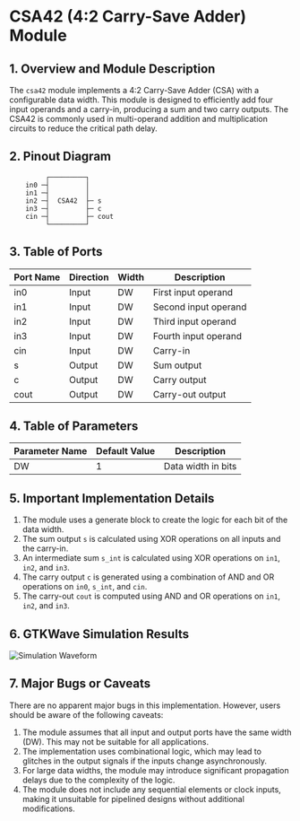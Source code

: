 # CSA42 (4:2 Carry-Save Adder) Module

## 1. Overview and Module Description

The `csa42` module implements a 4:2 Carry-Save Adder (CSA) with a configurable data width. This module is designed to efficiently add four input operands and a carry-in, producing a sum and two carry outputs. The CSA42 is commonly used in multi-operand addition and multiplication circuits to reduce the critical path delay.

## 2. Pinout Diagram

```
         ┌─────────┐
    in0 ─┤         │
    in1 ─┤         │
    in2 ─┤  CSA42  ├─ s
    in3 ─┤         ├─ c
    cin ─┤         ├─ cout
         └─────────┘
```

## 3. Table of Ports

| Port Name | Direction | Width  | Description                |
|-----------|-----------|--------|----------------------------|
| in0       | Input     | DW     | First input operand        |
| in1       | Input     | DW     | Second input operand       |
| in2       | Input     | DW     | Third input operand        |
| in3       | Input     | DW     | Fourth input operand       |
| cin       | Input     | DW     | Carry-in                   |
| s         | Output    | DW     | Sum output                 |
| c         | Output    | DW     | Carry output               |
| cout      | Output    | DW     | Carry-out output           |

## 4. Table of Parameters

| Parameter Name | Default Value | Description        |
|----------------|---------------|--------------------|
| DW             | 1             | Data width in bits |

## 5. Important Implementation Details

1. The module uses a generate block to create the logic for each bit of the data width.
2. The sum output `s` is calculated using XOR operations on all inputs and the carry-in.
3. An intermediate sum `s_int` is calculated using XOR operations on `in1`, `in2`, and `in3`.
4. The carry output `c` is generated using a combination of AND and OR operations on `in0`, `s_int`, and `cin`.
5. The carry-out `cout` is computed using AND and OR operations on `in1`, `in2`, and `in3`.

## 6. GTKWave Simulation Results

![Simulation Waveform](https://i.ibb.co/SKJnq0y/Screenshot-2024-08-17-at-6-29-53-AM.png)

## 7. Major Bugs or Caveats

There are no apparent major bugs in this implementation. However, users should be aware of the following caveats:

1. The module assumes that all input and output ports have the same width (DW). This may not be suitable for all applications.
2. The implementation uses combinational logic, which may lead to glitches in the output signals if the inputs change asynchronously.
3. For large data widths, the module may introduce significant propagation delays due to the complexity of the logic.
4. The module does not include any sequential elements or clock inputs, making it unsuitable for pipelined designs without additional modifications.